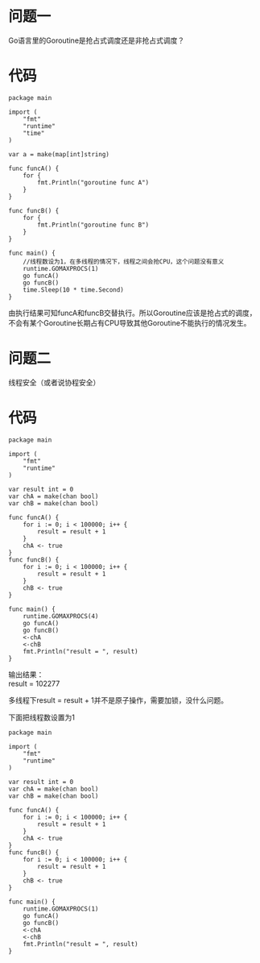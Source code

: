 # 问题一

Go语言里的Goroutine是抢占式调度还是非抢占式调度？

# 代码

```
package main

import (
    "fmt"
    "runtime"
    "time"
)

var a = make(map[int]string)

func funcA() {
    for {
        fmt.Println("goroutine func A")
    }   
}

func funcB() {
    for {
        fmt.Println("goroutine func B")
    }   
}

func main() {
    //线程数设为1，在多线程的情况下，线程之间会抢CPU，这个问题没有意义
    runtime.GOMAXPROCS(1)
    go funcA()
    go funcB()
    time.Sleep(10 * time.Second)
}
```

由执行结果可知funcA和funcB交替执行。所以Goroutine应该是抢占式的调度，不会有某个Goroutine长期占有CPU导致其他Goroutine不能执行的情况发生。

# 问题二

线程安全（或者说协程安全）

# 代码

```
package main

import (
    "fmt"
    "runtime"
)

var result int = 0 
var chA = make(chan bool)
var chB = make(chan bool)

func funcA() {
    for i := 0; i < 100000; i++ {
        result = result + 1 
    }   
    chA <- true
}
func funcB() {
    for i := 0; i < 100000; i++ {
        result = result + 1 
    }   
    chB <- true
}

func main() {
    runtime.GOMAXPROCS(4)
    go funcA()
    go funcB()
    <-chA
    <-chB
    fmt.Println("result = ", result)
}
```

输出结果：  
result = 102277

多线程下result = result + 1并不是原子操作，需要加锁，没什么问题。

下面把线程数设置为1

```
package main

import (
    "fmt"
    "runtime"
)

var result int = 0 
var chA = make(chan bool)
var chB = make(chan bool)

func funcA() {
    for i := 0; i < 100000; i++ {
        result = result + 1 
    }   
    chA <- true
}
func funcB() {
    for i := 0; i < 100000; i++ {
        result = result + 1 
    }   
    chB <- true
}

func main() {
    runtime.GOMAXPROCS(1)
    go funcA()
    go funcB()
    <-chA
    <-chB
    fmt.Println("result = ", result)
}
```



